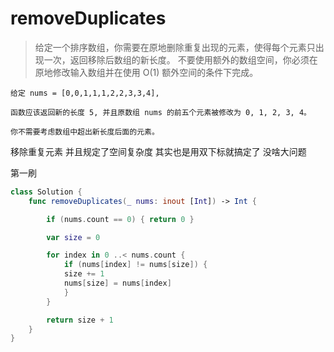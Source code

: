 # removeDuplicates

> 给定一个排序数组，你需要在原地删除重复出现的元素，使得每个元素只出现一次，返回移除后数组的新长度。
> 不要使用额外的数组空间，你必须在原地修改输入数组并在使用 O(1) 额外空间的条件下完成。


```
给定 nums = [0,0,1,1,1,2,2,3,3,4],

函数应该返回新的长度 5, 并且原数组 nums 的前五个元素被修改为 0, 1, 2, 3, 4。

你不需要考虑数组中超出新长度后面的元素。
```

移除重复元素 并且规定了空间复杂度 其实也是用双下标就搞定了 没啥大问题 


第一刷
```swift
class Solution {
    func removeDuplicates(_ nums: inout [Int]) -> Int {     

        if (nums.count == 0) { return 0 }

        var size = 0

        for index in 0 ..< nums.count {
            if (nums[index] != nums[size]) {
            size += 1
            nums[size] = nums[index]
            }
        }  

        return size + 1
    }
}
```
